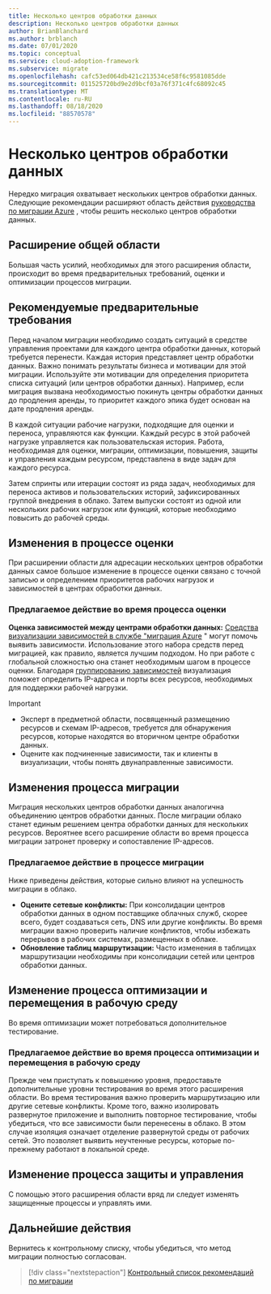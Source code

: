 ```yaml
---
title: Несколько центров обработки данных
description: Несколько центров обработки данных
author: BrianBlanchard
ms.author: brblanch
ms.date: 07/01/2020
ms.topic: conceptual
ms.service: cloud-adoption-framework
ms.subservice: migrate
ms.openlocfilehash: cafc53ed064db421c213534ce58f6c9581085dde
ms.sourcegitcommit: 011525720bd9e2d9bcf03a76f371c4fc68092c45
ms.translationtype: MT
ms.contentlocale: ru-RU
ms.lasthandoff: 08/18/2020
ms.locfileid: "88570578"
---
```

# <a name="multiple-datacenters"></a>Несколько центров обработки данных

Нередко миграция охватывает нескольких центров обработки данных. Следующие рекомендации расширяют область действия [руководства по миграции Azure](../azure-migration-guide/index.md) , чтобы решить несколько центров обработки данных.

## <a name="general-scope-expansion"></a>Расширение общей области

Большая часть усилий, необходимых для этого расширения области, происходит во время предварительных требований, оценки и оптимизации процессов миграции.

## <a name="suggested-prerequisites"></a>Рекомендуемые предварительные требования

Перед началом миграции необходимо создать ситуаций в средстве управления проектами для каждого центра обработки данных, который требуется перенести. Каждая история представляет центр обработки данных. Важно понимать результаты бизнеса и мотивации для этой миграции. Используйте эти мотивации для определения приоритета списка ситуаций (или центров обработки данных). Например, если миграция вызвана необходимостью покинуть центры обработки данных до продления аренды, то приоритет каждого эпика будет основан на дате продления аренды.

В каждой ситуации рабочие нагрузки, подходящие для оценки и переноса, управляются как функции. Каждый ресурс в этой рабочей нагрузке управляется как пользовательская история. Работа, необходимая для оценки, миграции, оптимизации, повышения, защиты и управления каждым ресурсом, представлена в виде задач для каждого ресурса.

Затем спринты или итерации состоят из ряда задач, необходимых для переноса активов и пользовательских историй, зафиксированных группой внедрения в облако. Затем выпуски состоят из одной или нескольких рабочих нагрузок или функций, которые необходимо повысить до рабочей среды.

## <a name="assess-process-changes"></a>Изменения в процессе оценки

При расширении области для адресации нескольких центров обработки данных самое большое изменение в процессе оценки связано с точной записью и определением приоритетов рабочих нагрузок и зависимостей в центрах обработки данных.

### <a name="suggested-action-during-the-assess-process"></a>Предлагаемое действие во время процесса оценки

**Оценка зависимостей между центрами обработки данных:** [Средства визуализации зависимостей в службе "миграция Azure](/azure/migrate/concepts-dependency-visualization) " могут помочь выявить зависимости. Использование этого набора средств перед миграцией, как правило, является лучшим подходом. Но при работе с глобальной сложностью она станет необходимым шагом в процессе оценки. Благодаря [группированию зависимостей](/azure/migrate/how-to-create-group-machine-dependencies) визуализация поможет определить IP-адреса и порты всех ресурсов, необходимых для поддержки рабочей нагрузки.

> [!IMPORTANT]
>
> - Эксперт в предметной области, посвященный размещению ресурсов и схемам IP-адресов, требуется для обнаружения ресурсов, которые находятся во вторичном центре обработки данных.
> - Оцените как подчиненные зависимости, так и клиенты в визуализации, чтобы понять двунаправленные зависимости.

## <a name="migration-process-changes"></a>Изменения процесса миграции

Миграция нескольких центров обработки данных аналогична объединению центров обработки данных. После миграции облако станет единым решением центра обработки данных для нескольких ресурсов. Вероятнее всего расширение области во время процесса миграции затронет проверку и сопоставление IP-адресов.

### <a name="suggested-action-during-the-migration-process"></a>Предлагаемое действие в процессе миграции

Ниже приведены действия, которые сильно влияют на успешность миграции в облако.

- **Оцените сетевые конфликты:** При консолидации центров обработки данных в одном поставщике облачных служб, скорее всего, будет создаваться сеть, DNS или другие конфликты. Во время миграции важно проверить наличие конфликтов, чтобы избежать перерывов в рабочих системах, размещенных в облаке.
- **Обновление таблиц маршрутизации:** Часто изменения в таблицах маршрутизации необходимы при консолидации сетей или центров обработки данных.

## <a name="optimize-and-promote-process-changes"></a>Изменение процесса оптимизации и перемещения в рабочую среду

Во время оптимизации может потребоваться дополнительное тестирование.

### <a name="suggested-action-during-the-optimize-and-promote-process"></a>Предлагаемое действие во время процесса оптимизации и перемещения в рабочую среду

Прежде чем приступать к повышению уровня, предоставьте дополнительные уровни тестирования во время этого расширения области. Во время тестирования важно проверить маршрутизацию или другие сетевые конфликты. Кроме того, важно изолировать развернутое приложение и выполнить повторное тестирование, чтобы убедиться, что все зависимости были перенесены в облако. В этом случае изоляция означает отделение развернутой среды от рабочих сетей. Это позволяет выявить неучтенные ресурсы, которые по-прежнему работают в локальной среде.

## <a name="secure-and-manage-process-changes"></a>Изменение процесса защиты и управления

С помощью этого расширения области вряд ли следует изменять защищенные процессы и управлять ими.

## <a name="next-steps"></a>Дальнейшие действия

Вернитесь к контрольному списку, чтобы убедиться, что метод миграции полностью согласован.

> [!div class="nextstepaction"]
> [Контрольный список рекомендаций по миграции](./index.md)
